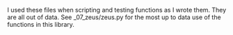 I used these files when scripting and testing functions as I wrote them. They are all out of data. See _07_zeus/zeus.py for the most up to data use of the functions in this library.